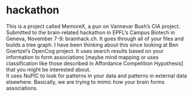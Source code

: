 # hackathon
This is a project called MemoreX, a pun on Vannevar Bush’s CIA project.  Submitted to the brain-related hackathon in EPFL’s Campus Biotech in Geneva, November 7-9: brainhack.ch.
It goes through all of your files and builds a tree graph.   I have been thinking about this since looking at Ben Goertzel’s OpenCog project.
It uses search results based on your information to form associations [maybe mind mapping or uses classification like those described in Affordance Competition Hypothesis]  that you might be interested about.  
It uses NuPIC to look for patterns in your data and patterns in external data elsewhere.
Basically, we are trying to mimic how your brain forms associations. 
